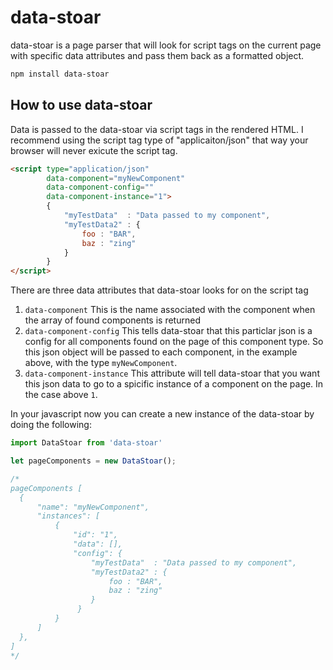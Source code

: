 # data-stoar
data-stoar is a page parser that will look for script tags on the current page with specific data attributes and pass them back as a formatted object. 

```bash
npm install data-stoar
```

## How to use data-stoar
Data is passed to the data-stoar via script tags in the rendered HTML. I recommend using the script tag type of "applicaiton/json" that way your browser will never exicute the script tag. 

```HTML
<script type="application/json"
        data-component="myNewComponent"
        data-component-config=""
        data-component-instance="1">
        {
            "myTestData"  : "Data passed to my component",
            "myTestData2" : { 
                foo : "BAR", 
                baz : "zing"
            }
        }
</script>
```
There are three data attributes that data-stoar looks for on the script tag
1) `data-component` This is the name associated with the component when the array of found components is returned 
2) `data-component-config` This tells data-stoar that this particlar json is a config for all components found on the page of this component type. So this json object will be passed to each component, in the example above, with the type `myNewComponent`. 
3) `data-component-instance` This attribute will tell data-stoar that you want this json data to go to a spicific instance of a component on the page. In the case above `1`.

In your javascript now you can create a new instance of the data-stoar by doing the following: 

```javascript
import DataStoar from 'data-stoar'

let pageComponents = new DataStoar();

/* 
pageComponents [
  {
      "name": "myNewComponent",
      "instances": [
          {
              "id": "1",
              "data": [],
              "config": {
                  "myTestData"  : "Data passed to my component",
                  "myTestData2" : { 
                      foo : "BAR", 
                      baz : "zing"
                  }
               }
          }
      ]
  },
]
*/
```

